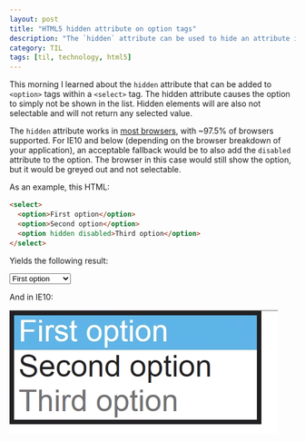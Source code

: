 ```yaml
---
layout: post
title: "HTML5 hidden attribute on option tags"
description: "The `hidden` attribute can be used to hide an attribute in a <select> element"
category: TIL
tags: [til, technology, html5]
---
```


This morning I learned about the `hidden` attribute that can be added 
to `<option>` tags within a `<select>` tag. The hidden attribute causes the option to simply not be shown in the list. Hidden elements will are also not selectable and will not return any selected value. 

The `hidden` attribute works in [most browsers](https://caniuse.com/#feat=hidden), with ~97.5% of browsers supported. For IE10 and below (depending on the browser breakdown of your application), an acceptable fallback would be to also add the `disabled` attribute to the option. The browser in this case would still show the option, but it would be greyed out and not selectable.

As an example, this HTML:

``` html
<select>
  <option>First option</option>
  <option>Second option</option>
  <option hidden disabled>Third option</option>
</select>
```

Yields the following result:

<select>
  <option>First option</option>
  <option>Second option</option>
  <option hidden disabled>Third option</option>
</select>

And in IE10:

<img src="/img/posts/select-hidden-attribute.png" width="473" alt="Demo of select `hidden` attribute in IE10" />


